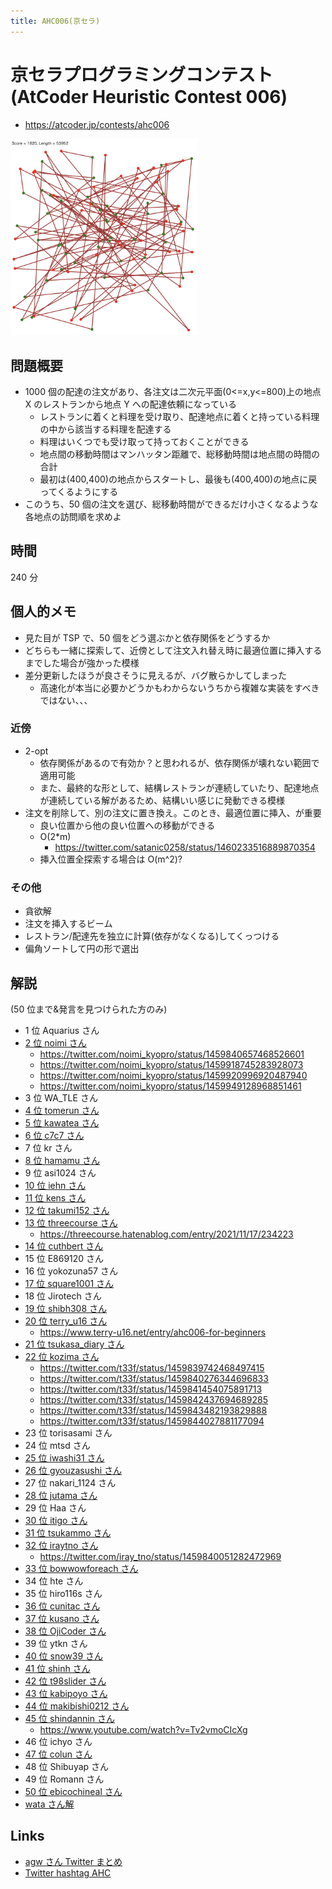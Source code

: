 ```yaml
---
title: AHC006(京セラ)
---
```


# 京セラプログラミングコンテスト(AtCoder Heuristic Contest 006)

- https://atcoder.jp/contests/ahc006

<img src="../imgs/ahc006.png" width=300>

## 問題概要

- 1000 個の配達の注文があり、各注文は二次元平面(0<=x,y<=800)上の地点 X のレストランから地点 Y への配達依頼になっている
  - レストランに着くと料理を受け取り、配達地点に着くと持っている料理の中から該当する料理を配達する
  - 料理はいくつでも受け取って持っておくことができる
  - 地点間の移動時間はマンハッタン距離で、総移動時間は地点間の時間の合計
  - 最初は(400,400)の地点からスタートし、最後も(400,400)の地点に戻ってくるようにする
- このうち、50 個の注文を選び、総移動時間ができるだけ小さくなるような各地点の訪問順を求めよ

## 時間

240 分

## 個人的メモ

- 見た目が TSP で、50 個をどう選ぶかと依存関係をどうするか
- どちらも一緒に探索して、近傍として注文入れ替え時に最適位置に挿入するまでした場合が強かった模様
- 差分更新したほうが良さそうに見えるが、バグ散らかしてしまった
  - 高速化が本当に必要かどうかもわからないうちから複雑な実装をすべきではない、、、

### 近傍

- 2-opt
  - 依存関係があるので有効か？と思われるが、依存関係が壊れない範囲で適用可能
  - また、最終的な形として、結構レストランが連続していたり、配達地点が連続している解があるため、結構いい感じに発動できる模様
- 注文を削除して、別の注文に置き換え。このとき、最適位置に挿入、が重要
  - 良い位置から他の良い位置への移動ができる
  - O(2\*m)
    - https://twitter.com/satanic0258/status/1460233516889870354
  - 挿入位置全探索する場合は O(m^2)?

### その他

- 貪欲解
- 注文を挿入するビーム
- レストラン/配達先を独立に計算(依存がなくなる)してくっつける
- 偏角ソートして円の形で選出


## 解説

(50 位まで&発言を見つけられた方のみ)

- 1 位 Aquarius さん
- [2 位 noimi さん](https://twitter.com/noimi_kyopro/status/1459839209464762373)
  - https://twitter.com/noimi_kyopro/status/1459840657468526601
  - https://twitter.com/noimi_kyopro/status/1459918745283928073
  - https://twitter.com/noimi_kyopro/status/1459920996920487940
  - https://twitter.com/noimi_kyopro/status/1459949128968851461
- 3 位 WA_TLE さん
- [4 位 tomerun さん](https://twitter.com/tomerun/status/1459840216932712449)
- [5 位 kawatea さん](https://twitter.com/kawatea03/status/1459840905482240000)
- [6 位 c7c7 さん](https://twitter.com/C7C7LL/status/1459839493377171457)
- 7 位 kr さん
- [8 位 hamamu さん](https://twitter.com/hamamu_kyopro/status/1459842859079589889)
- 9 位 asi1024 さん
- [10 位 iehn さん](https://twitter.com/arimasenu/status/1459839073485410312)
- [11 位 kens さん](https://twitter.com/kens_kyopro/status/1459841740333285376)
- [12 位 takumi152 さん](https://twitter.com/takumi152/status/1459840518389911552)
- [13 位 threecourse さん](https://twitter.com/threecourse/status/1459839438989656069)
  - https://threecourse.hatenablog.com/entry/2021/11/17/234223
- [14 位 cuthbert さん](https://twitter.com/ethylene_66/status/1459842462001016832)
- 15 位 E869120 さん
- 16 位 yokozuna57 さん
- [17 位 square1001 さん](https://twitter.com/square10011/status/1459841650155393026)
- 18 位 Jirotech さん
- [19 位 shibh308 さん](https://twitter.com/shibh308/status/1459839246836330497)
- [20 位 terry_u16 さん](https://twitter.com/terry_u16/status/1459839669798338560)
  - https://www.terry-u16.net/entry/ahc006-for-beginners
- [21 位 tsukasa_diary さん](https://twitter.com/tsukasa__diary/status/1459839733715304448)
- [22 位 kozima さん](https://twitter.com/t33f/status/1459839346966597637)
  - https://twitter.com/t33f/status/1459839742468497415
  - https://twitter.com/t33f/status/1459840276344696833
  - https://twitter.com/t33f/status/1459841454075891713
  - https://twitter.com/t33f/status/1459842437694689285
  - https://twitter.com/t33f/status/1459843482193829888
  - https://twitter.com/t33f/status/1459844027881177094
- 23 位 torisasami さん
- 24 位 mtsd さん
- [25 位 iwashi31 さん](https://twitter.com/iwashi31/status/1459838941360656385)
- [26 位 gyouzasushi さん](https://twitter.com/gyoooouzasushi/status/1459841422778339328)
- 27 位 nakari_1124 さん
- [28 位 jutama さん](https://twitter.com/jutama11952680/status/1459845123588517888)
- 29 位 Haa さん
- [30 位 itigo さん](https://twitter.com/itigo_purokonn/status/1459839928536240130)
- [31 位 tsukammo さん](https://twitter.com/tsukammo/status/1459839888547663874)
- [32 位 iraytno さん](https://twitter.com/iray_tno/status/1459883622249353216)
  - https://twitter.com/iray_tno/status/1459840051282472969
- [33 位 bowwowforeach さん](https://twitter.com/bowwowforeach/status/1459841231207370755)
- 34 位 hte さん
- 35 位 hiro116s さん
- [36 位 cunitac さん](https://twitter.com/CUteNeuron/status/1459842817103384581)
- [37 位 kusano さん](https://twitter.com/kusano_k/status/1459840275178610688)
- [38 位 OjiCoder さん](https://twitter.com/AtOjiCoder/status/1459844820600598533)
- 39 位 ytkn さん
- [40 位 snow39 さん](https://twitter.com/snow39_y/status/1459842731778330627)
- [41 位 shinh さん](https://twitter.com/shinh/status/1459858681122615296)
- [42 位 t98slider さん](https://twitter.com/298slider/status/1459841416536854534)
- [43 位 kabipoyo さん](https://twitter.com/kabipoyo/status/1459841155978473477)
- [44 位 makibishi0212 さん](https://twitter.com/0xff00ff00/status/1459841524196261888)
- [45 位 shindannin さん](https://twitter.com/nico_shindannin/status/1459841082884190213)
  - https://www.youtube.com/watch?v=Tv2vmoCIcXg
- 46 位 ichyo さん
- [47 位 colun さん](https://twitter.com/colun/status/1459846244847677452)
- 48 位 Shibuyap さん
- 49 位 Romann さん
- [50 位 ebicochineal さん](https://twitter.com/ebicochineal/status/1459837554685976583)
- [wata さん解](https://twitter.com/wata_orz/status/1459840344062050304)

## Links

- [agw さん Twitter まとめ](https://togetter.com/li/1802420)
- [Twitter hashtag AHC](https://twitter.com/hashtag/AHC)

